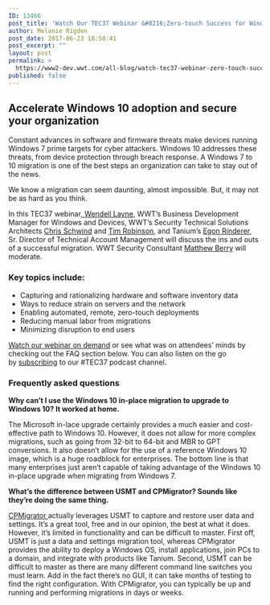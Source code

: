 ```yaml
---
ID: 13466
post_title: 'Watch Our TEC37 Webinar &#8216;Zero-touch Success for Windows 10 Migrations&#8217; On Demand'
author: Melanie Rigden
post_date: 2017-06-23 18:50:41
post_excerpt: ""
layout: post
permalink: >
  https://www2-dev.wwt.com/all-blog/watch-tec37-webinar-zero-touch-success-windows-10-migrations-demand/
published: false
---
```

<h2>Accelerate Windows 10 adoption and secure your organization</h2>
Constant advances in software and firmware threats make devices running Windows 7 prime targets for cyber attackers. Windows 10 addresses these threats, from device protection through breach response. A Windows 7 to 10 migration is one of the best steps an organization can take to stay out of the news.

We know a migration can seem daunting, almost impossible. But, it may not be as hard as you think.

In this TEC37 webinar<a href="https://www2-dev.wwt.com/people/wendell-layne/">, Wendell Layne</a>, WWT’s Business Development Manager for Windows and Devices, WWT’s Security Technical Solutions Architects <a href="https://www2-dev.wwt.com/people/chris-schwind/">Chris Schwind</a> and <a href="https://www2-dev.wwt.com/people/tim-robinson/">Tim Robinson</a>, and Tanium’s <a href="https://www2-dev.wwt.com/people/egon-rinderer/">Egon Rinderer</a>, Sr. Director of Technical Account Management will discuss the ins and outs of a successful migration. WWT Security Consultant <a href="https://www2-dev.wwt.com/people/matthew-berry/">Matthew Berry</a> will moderate.
<h3 class="no-top-margin">Key topics include:</h3>
<ul>
	<li>Capturing and rationalizing hardware and software inventory data</li>
	<li>Ways to reduce strain on servers and the network</li>
	<li>Enabling automated, remote, zero-touch deployments</li>
	<li>Reducing manual labor from migrations</li>
	<li>Minimizing disruption to end users</li>
</ul>
<a href="https://youtu.be/We3_4vynzWM" target="_blank">Watch our webinar on demand</a> or see what was on attendees’ minds by checking out the FAQ section below. You can also listen on the go by <a href="https://itunes.apple.com/us/podcast/world-wide-technology/id1108463854?mt=2&amp;mkt_tok=eyJpIjoiWlRoaFkyWTBPVFE0T0dVMCIsInQiOiJKaTlxeHhRV1dCZzU0WmtuYmFGR1BmekRKY3ZOeHJLaTJjZ3FPcmxQUU9OMGpaamNSdHBUUG9qN0dleW05dGlnZjNHVmdIUGFUNDhpeGVVaGdrYUVRTkUzdUpzeU1RXC9sUkcyYm9aYkRGQXM9In0%3D" target="_blank">subscribing</a> to our #TEC37 podcast channel.
<h3>Frequently asked questions</h3>
<strong>Why can’t I use the Windows 10 in-place migration to upgrade to Windows 10? It worked at home.</strong>

The Microsoft in-lace upgrade certainly provides a much easier and cost-effective path to Windows 10. However, it does not allow for more complex migrations, such as going from 32-bit to 64-bit and MBR to GPT conversions. It also doesn’t allow for the use of a reference Windows 10 image, which is a huge roadblock for enterprises. The bottom line is that many enterprises just aren’t capable of taking advantage of the Windows 10 in-place upgrade when migrating from Windows 7.


<strong>What’s the difference between USMT and CPMigrator? Sounds like they’re doing the same thing.</strong>

<a href="https://www2-dev.wwt.com/cpmigrator/">CPMigrator </a>actually leverages USMT to capture and restore user data and settings. It’s a great tool, free and in our opinion, the best at what it does. However, it’s limited in functionality and can be difficult to master. First off, USMT is just a data and settings migration tool, whereas CPMigrator provides the ability to deploy a Windows OS, install applications, join PCs to a domain, and integrate with products like Tanium. Second, USMT can be difficult to master as there are many different command line switches you must learn. Add in the fact there’s no GUI, it can take months of testing to find the right configuration. With CPMigrator, you can typically be up and running and performing migrations in days or weeks.